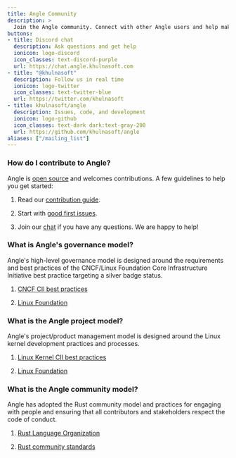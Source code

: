 ```yaml
---
title: Angle Community
description: >
  Join the Angle community. Connect with other Angle users and help make Angle better.
buttons:
- title: Discord chat
  description: Ask questions and get help
  ionicon: logo-discord
  icon_classes: text-discord-purple
  url: https://chat.angle.khulnasoft.com
- title: "@khulnasoft"
  description: Follow us in real time
  ionicon: logo-twitter
  icon_classes: text-twitter-blue
  url: https://twitter.com/khulnasoft
- title: khulnasoft/angle
  description: Issues, code, and development
  ionicon: logo-github
  icon_classes: text-dark dark:text-gray-200
  url: https://github.com/khulnasoft/angle
aliases: ["/mailing_list"]
---
```


### How do I contribute to Angle?

Angle is [open source][oss] and welcomes contributions. A few guidelines to help you get started:

1. Read our [contribution guide][contribution].

1. Start with [good first issues][first_issues].

1. Join our [chat] if you have any questions. We are happy to help!

### What is Angle's governance model?

Angle's high-level governance model is designed around the requirements and best practices of the CNCF/Linux Foundation Core Infrastructure Initiative best practice targeting a silver badge status.

1. [CNCF CII best practices][cncf]

1. [Linux Foundation][lf]

### What is the Angle project model?

Angle's project/product management model is designed around the Linux kernel development practices and processes.

1. [Linux Kernel CII best practices][kernel]

1. [Linux Foundation][linux]

### What is the Angle community model?

Angle has adopted the Rust community model and practices for engaging with people and ensuring that all contributors and stakeholders respect the code of conduct.

1. [Rust Language Organization][rust_lang]

1. [Rust community standards][rust_community]

[chat]: https://chat.angle.khulnasoft.com
[cncf]: https://bestpractices.coreinfrastructure.org/en
[contribution]: https://github.com/khulnasoft/angle/blob/master/CONTRIBUTING.md
[first_issues]: https://github.com/khulnasoft/angle/contribute
[kernel]: https://bestpractices.coreinfrastructure.org/en/projects/34
[lf]: https://www.linuxfoundation.org
[linux]: https://www.kernel.org
[oss]: https://github.com/khulnasoft/angle
[rust_community]: https://www.rust-lang.org/community
[rust_lang]: https://www.rust-lang.org
